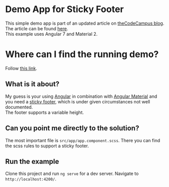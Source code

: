 # Demo App for Sticky Footer

This simple demo app is part of an updated article on [theCodeCampus blog](https://www.thecodecampus.de/blog/).
The article can be found [here](https://www.thecodecampus.de/blog/material-2-sticky-footer-mat-sidenav/).  
This example uses Angular 7 and Material 2.  

# Where can I find the running demo?

Follow [this link](https://ch109.github.io/ng7-mat2-sticky-footer/).

## What is it about?

My guess is your using [Angular](https://angular.io/) in combination with 
[Angular Material](https://material.angular.io/) and you need a 
[sticky footer](https://css-tricks.com/couple-takes-sticky-footer/), which is under
given circumstances not well documented.  
The footer supports a variable height.

## Can you point me directly to the solution?

The most important file is `src/app/app.component.scss`.
There you can find the scss rules to support a sticky footer.

## Run the example

Clone this project and run `ng serve` for a dev server. Navigate to `http://localhost:4200/`. 
